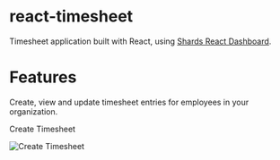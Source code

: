 # react-timesheet
Timesheet application built with React, using [Shards React Dashboard](https://designrevision.com/downloads/shards-dashboard-lite-react/).

# Features
Create, view and update timesheet entries for employees in your organization.

Create Timesheet

![Create Timesheet](https://github.com/vmahendrakumar/react-timesheet/raw/master/public/images/screenshots/react_timesheet_home.png)
